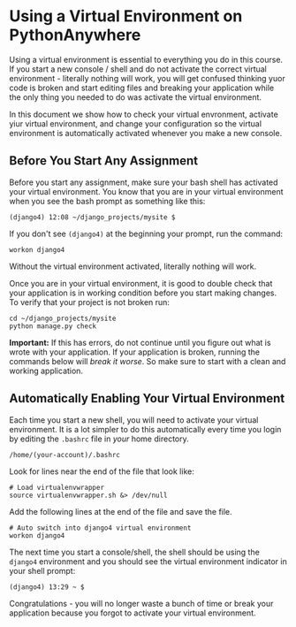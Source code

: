 Using a Virtual Environment on PythonAnywhere
=============================================

Using a virtual environment is essential to everything you do in this course.  If you start a
new console / shell and do not activate the correct virtual environment - literally nothing will work,
you will get confused thinking yuor code is broken and start editing files and breaking your application
while the only thing you needed to do was activate the virtual environment.

In this document we show how to check your virtual envronment, activate yiur virtual environment, and
change your configuration so the virtual environment is automatically activated whenever you make a new
console.

Before You Start Any Assignment
-------------------------------

Before you start any assignment, make sure your bash shell has activated your virtual environment.
You know that you are in your virtual environment when you see the bash prompt as something like this:

    (django4) 12:08 ~/django_projects/mysite $

If you don't see `(django4)` at the beginning  your prompt, run the command:

    workon django4

Without the virtual environment activated, literally nothing will work.

Once you are in your virtual environment, it is good to double check that your application is in working
condition before you start making changes.  To verify that your project is not broken run:

    cd ~/django_projects/mysite
    python manage.py check

**Important:** If this has errors, do not continue until you figure out what is wrote with your application.
If your application is broken, running the commands below will *break it worse*.  So make sure to start with
a clean and working application.

Automatically Enabling Your Virtual Environment
-----------------------------------------------

Each time you start a new shell, you will need to activate your virtual environment.  It
is a lot simpler to do this automatically every time you login by editing the `.bashrc` file
in *your* home directory.

    /home/(your-account)/.bashrc

Look for lines near the end of the file that look like:

    # Load virtualenvwrapper
    source virtualenvwrapper.sh &> /dev/null

Add the following lines at the end of the file and save the file.

    # Auto switch into django4 virtual environment
    workon django4

The next time you start a console/shell, the shell should be using the `django4` environment
and you should see the virtual environment indicator in your shell prompt:

    (django4) 13:29 ~ $

Congratulations - you will no longer waste a bunch of time or break your application because
you forgot to activate your virtual environment.

